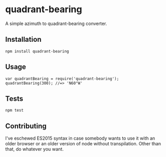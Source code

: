 # quadrant-bearing
A simple azimuth to quadrant-bearing converter.

## Installation
  `npm install quadrant-bearing`

## Usage
  ```
  var quadrantBearing = require('quadrant-bearing');
  quadrantBearing(300); //=> 'N60°W'
  ```

## Tests
  `npm test`

## Contributing

I've eschewed ES2015 syntax in case somebody wants to use it with an older browser or an older version of node without transpilation. Other than that, do whatever you want.
